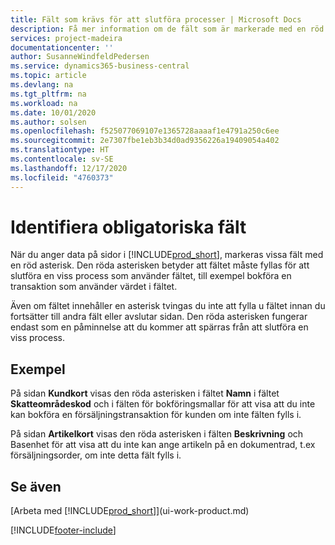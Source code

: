 ```yaml
---
title: Fält som krävs för att slutföra processer | Microsoft Docs
description: Få mer information om de fält som är markerade med en röd asterisk som anger att de är obligatoriska och måste fyllas i för att slutföra en process.
services: project-madeira
documentationcenter: ''
author: SusanneWindfeldPedersen
ms.service: dynamics365-business-central
ms.topic: article
ms.devlang: na
ms.tgt_pltfrm: na
ms.workload: na
ms.date: 10/01/2020
ms.author: solsen
ms.openlocfilehash: f525077069107e1365728aaaaf1e4791a250c6ee
ms.sourcegitcommit: 2e7307fbe1eb3b34d0ad9356226a19409054a402
ms.translationtype: HT
ms.contentlocale: sv-SE
ms.lasthandoff: 12/17/2020
ms.locfileid: "4760373"
---
```

# <a name="detecting-mandatory-fields"></a>Identifiera obligatoriska fält
När du anger data på sidor i [!INCLUDE[prod_short](includes/prod_short.md)], markeras vissa fält med en röd asterisk. Den röda asterisken betyder att fältet måste fyllas för att slutföra en viss process som använder fältet, till exempel bokföra en transaktion som använder värdet i fältet.

Även om fältet innehåller en asterisk tvingas du inte att fylla u fältet innan du fortsätter till andra fält eller avslutar sidan. Den röda asterisken fungerar endast som en påminnelse att du kommer att spärras från att slutföra en viss process.

## <a name="examples"></a>Exempel
På sidan **Kundkort** visas den röda asterisken i fältet **Namn** i fältet **Skatteområdeskod** och i fälten för bokföringsmallar för att visa att du inte kan bokföra en försäljningstransaktion för kunden om inte fälten fylls i.

På sidan **Artikelkort** visas den röda asterisken i fälten **Beskrivning** och Basenhet för att visa att du inte kan ange artikeln på en dokumentrad, t.ex försäljningsorder, om inte detta fält fylls i.

## <a name="see-also"></a>Se även
[Arbeta med [!INCLUDE[prod_short](includes/prod_short.md)]](ui-work-product.md)


[!INCLUDE[footer-include](includes/footer-banner.md)]
